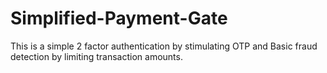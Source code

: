# Simplified-Payment-Gate
This is a simple 2 factor authentication by stimulating OTP and 
Basic fraud detection by limiting transaction amounts.
